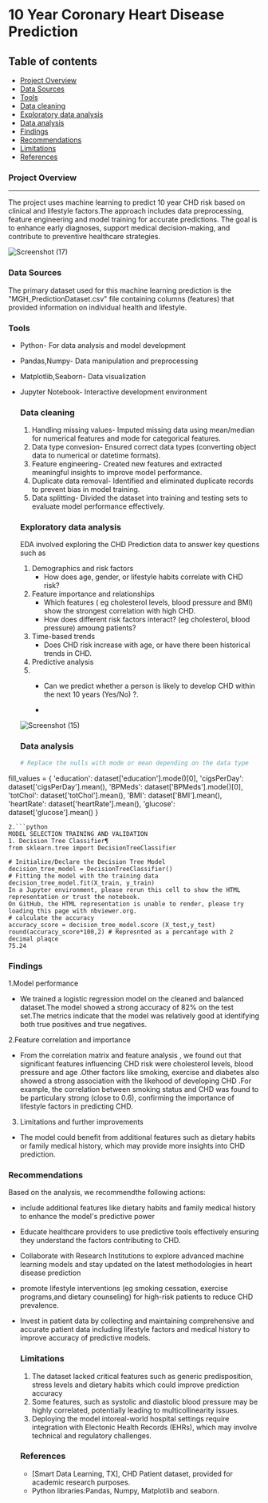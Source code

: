 # 10 Year Coronary Heart Disease Prediction

## Table of contents

- [Project Overview](#project-overview)
- [Data Sources](#data-sources)
- [Tools](#tools)
- [Data cleaning](#data-cleaning)
- [Exploratory data analysis](#exploratory-data-analysis)
- [Data analysis](#data-analysis)
- [Findings](#findings)
- [ Recommendations](#recommendations)
- [Limitations](#limitations)
- [References](#references)

### Project Overview
---

The project uses machine learning to predict 10 year CHD risk based on clinical and lifestyle factors.The approach includes data preprocessing, feature engineering and model training for accurate predictions. The goal is to enhance early diagnoses, support medical decision-making, and contribute to preventive  healthcare strategies.



![Screenshot (17)](https://github.com/user-attachments/assets/3993a4ad-4cc4-4afb-b409-0f21a5182b97)

### Data Sources

The primary dataset used for this machine learning prediction is the "MGH_PredictionDataset.csv" file containing columns (features) that provided information on individual health and lifestyle.

### Tools

- Python- For data analysis and model development
- Pandas,Numpy- Data manipulation and preprocessing
- Matplotlib,Seaborn- Data visualization
- Jupyter Notebook- Interactive development environment

  ### Data cleaning

  1. Handling missing values- Imputed missing data using mean/median for numerical features and mode for categorical features.
  2. Data type convesion- Ensured correct data types (converting object data to numerical or datetime formats).
  3. Feature engineering- Created new features and extracted meaningful insights to improve model performance.
  4. Duplicate data removal- Identified and eliminated duplicate records to prevent bias in model training.
  5. Data splitting- Divided the dataset into training and testing sets to evaluate model performance effectively.
 
  ### Exploratory data analysis

  EDA involved exploring the CHD Prediction data to answer key questions such as
  1. Demographics and risk factors
     - How does age, gender, or lifestyle habits correlate with CHD risk?
  2. Feature importance and relationships
     - Which features ( eg cholesterol levels, blood pressure and BMI) show the strongest correlation with high CHD.
     - How does different risk factors interact? (eg cholesterol, blood pressure) amoung patients?
  3. Time-based trends
     - Does CHD risk increase with age, or have there been historical trends in CHD.
  4. Predictive analysis
  5. - Can we predict whether a person is likely to develop CHD within the next 10 years (Yes/No) ?.
    
     - 
    ![Screenshot (15)](https://github.com/user-attachments/assets/6a09929c-e95e-43d3-af4a-0d66e1a9a9b8)

    ### Data analysis

  ```python
  # Replace the nulls with mode or mean depending on the data type
fill_values = {
'education': dataset['education'].mode()[0],
'cigsPerDay': dataset['cigsPerDay'].mean(),
'BPMeds': dataset['BPMeds'].mode()[0],
'totChol': dataset['totChol'].mean(),
'BMI': dataset['BMI'].mean(),
'heartRate': dataset['heartRate'].mean(),
'glucose': dataset['glucose'].mean()
}
```
2.```python
MODEL SELECTION TRAINING AND VALIDATION
1. Decision Tree Classifier¶
from sklearn.tree import DecisionTreeClassifier

# Initialize/Declare the Decision Tree Model
decision_tree_model = DecisionTreeClassifier()
# Fitting the model with the training data
decision_tree_model.fit(X_train, y_train)
In a Jupyter environment, please rerun this cell to show the HTML representation or trust the notebook.
On GitHub, the HTML representation is unable to render, please try loading this page with nbviewer.org.
# calculate the accuracy
accuracy_score = decision_tree_model.score (X_test,y_test)
round(accuracy_score*100,2) # Represnted as a percantage with 2 decimal plaqce
75.24
```

  ### Findings

  1.Model performance
  - We trained a logistic regression model on the cleaned and balanced dataset.The model showed a strong accuracy of 82% on the test set.The metrics indicate that the model was relatively good at identifying both true positives and true negatives.
    
  2.Feature correlation and importance
  - From the correlation matrix and feature analysis , we found out that significant features influencing CHD risk were cholesterol levels, blood pressure and age .Other factors like smoking, exercise and diabetes also showed a strong association with the likehood of developing CHD .For example, the correlation between smoking status and CHD was found to be particulary strong (close to 0.6), confirming the importance  of lifestyle factors in predicting CHD.
    
  3. Limitations and further improvements
  - The model could benefit from additional features such as dietary habits or family medical history, which may provide more insights into CHD prediction.

### Recommendations

Based on the analysis, we recommendthe following actions:
- include additional features like dietary habits and family medical history to enhance the model's predictive power
- Educate healthcare providers to use predictive tools effectively ensuring they understand the factors contributing to CHD.
- Collaborate with Research Institutions to explore advanced machine learning models and stay updated on the latest methodologies in heart disease prediction
- promote lifestyle interventions (eg smoking cessation, exercise programs,and dietary counseling) for high-risk patients to reduce CHD prevalence.
- Invest in patient data by collecting and maintaining comprehensive and accurate patient data including lifestyle factors and medical history to improve accuracy of predictive models.

  ### Limitations

  1. The dataset lacked critical features such as generic predisposition, stress levels and dietary habits which could improve prediction accuracy
  2. Some features, such as systolic and diastolic blood pressure may be highly correlated, potentially leading to multicollinearity issues.
  3. Deploying the model intoreal-world hospital settings require integration with Electonic Health Records (EHRs), which may involve technical and regulatory challenges.
 
  ### References

   - [Smart Data Learning, TX], CHD Patient dataset, provided for academic research purposes.
   - Python libraries:Pandas, Numpy, Matplotlib and seaborn.
     

  

    
  

